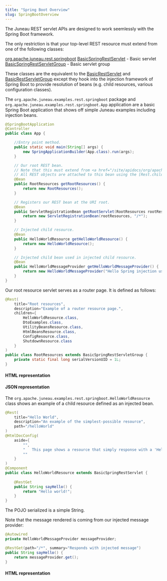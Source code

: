 ```yaml
---
title: "Spring Boot Overview"
slug: SpringBootOverview
---
```


The Juneau REST servlet APIs are designed to work seemlessly with the Spring Boot framework.

The only restriction is that your top-level REST resource must extend from one of the following classes:

<tree>
<node-0><java-package><a href="/site/apidocs/org/apache/juneau/rest/springboot/package-summary.html" target="_blank">org.apache.juneau.rest.springboot</a></java-package></node-0>
<node-1><java-abstract-class><a href="/site/apidocs/org/apache/juneau/rest/springboot/BasicSpringRestServlet.html" target="_blank">BasicSpringRestServlet</a></java-abstract-class> - Basic servlet</node-1>
<node-1><java-abstract-class><a href="/site/apidocs/org/apache/juneau/rest/springboot/BasicSpringRestServletGroup.html" target="_blank">BasicSpringRestServletGroup</a></java-abstract-class> - Basic servlet group</node-1>
</tree>

These classes are the equivalent to the <a href="/site/apidocs/org/apache/juneau/rest/servlet/BasicRestServlet.html" target="_blank">BasicRestServlet</a> and <a href="/site/apidocs/org/apache/juneau/rest/servlet/BasicRestServletGroup.html" target="_blank">BasicRestServletGroup</a> except they hook into the injection framework of Spring Boot to provide resolution of beans (e.g. child resources, various configuration classes).

The `org.apache.juneau.examples.rest.springboot` package and `org.apache.juneau.examples.rest.springboot.App`
application are a basic Spring Boot application that shows off simple Juneau examples including injection beans.

```java
@SpringBootApplication
@Controller
public class App {

    //Entry point method.
    public static void main(String[] args) {
        new SpringApplicationBuilder(App.class).run(args);
    }

    // Our root REST bean.
    // Note that this must extend from <a href="/site/apidocs/org/apache/juneau/rest/springboot/SpringRestServlet.html" target="_blank">SpringRestServlet</a> to allow use of injection.
    // All REST objects are attached to this bean using the [Rest.children()](API_DOCS/org/apache/juneau/rest/annotation/Rest.html#children()) annotation.
    @Bean
    public RootResources getRootResources() {
        return new RootResources();
    }

    // Registers our REST bean at the URI root.
    @Bean
    public ServletRegistrationBean getRootServlet(RootResources rootResources) {
        return new ServletRegistrationBean(rootResources, "/*");
    }

    // Injected child resource.
    @Bean
    public HelloWorldResource getHelloWorldResource() {
        return new HelloWorldResource();
    }

    // Injected child bean used in injected child resource.
    @Bean
    public HelloWorldMessageProvider getHelloWorldMessageProvider() {
        return new HelloWorldMessageProvider("Hello Spring injection user!");
    }
}
```

Our root resource servlet serves as a router page.
It is defined as follows:

```java
@Rest(
    title="Root resources",
    description="Example of a router resource page.",
    children={
        HelloWorldResource.class,
        DtoExamples.class,
        UtilityBeansResource.class,
        HtmlBeansResource.class,
        ConfigResource.class,
        ShutdownResource.class
    }
)
public class RootResources extends BasicSpringRestServletGroup {
    private static final long serialVersionUID = 1L;
}
```

#### HTML representation

#### JSON representation

The `org.apache.juneau.examples.rest.springboot.HelloWorldResource` class shows an example of a child resource defined
as an injected bean.

```java
@Rest(
    title="Hello World",
    description="An example of the simplest-possible resource",
    path="/helloWorld"
)
@HtmlDocConfig(
    aside={
        "",
        "	This page shows a resource that simply response with a 'Hello world!' message",
        ""
    }
)
@Component
public class HelloWorldResource extends BasicSpringRestServlet {
    
    @RestGet
    public String sayHello() {
        return "Hello world!";
    }
}
```

The POJO serialized is a simple String.

Note that the message rendered is coming from our injected message provider:

```java
@Autowired 
private HelloWorldMessageProvider messageProvider;

@RestGet(path="/*", summary="Responds with injected message") 
public String sayHello() { 
    return messageProvider.get(); 
}
```

#### HTML representation
